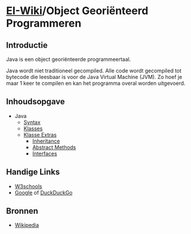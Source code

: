 # [EI-Wiki](..)/Object Georiënteerd Programmeren
## Introductie
Java is een object georiënteerde programmeertaal.

Java wordt niet traditioneel gecompiled. Alle code wordt gecompiled tot bytecode die leesbaar is voor de Java Virtual Machine (JVM). Zo hoef je maar 1 keer te compilen en kan het programma overal worden uitgevoerd.

## Inhoudsopgave

* Java
    * [Syntax](Syntax)
    * [Klasses](Klasses)
    * [Klasse Extras](KlasseExtras)
        * [Inheritance](KlasseExtras#Inheritance)
        * [Abstract Methods](KlasseExtras#Abstract-Methods)
        * [Interfaces](KlasseExtras#Interfaces)

## Handige Links
* [W3schools](https://www.w3schools.com/java/)
* [Google](https://www.google.com/) of [DuckDuckGo](https://www.duckduckgo.com)

## Bronnen
* [Wikipedia](https://en.wikipedia.org/wiki/Java_%28programming_language%29)
